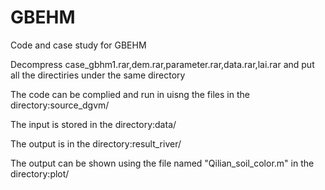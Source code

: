 # GBEHM
Code and case study for GBEHM

Decompress case_gbhm1.rar,dem.rar,parameter.rar,data.rar,lai.rar and put all the directiries under the same directory

The code can be complied and run in uisng the files in the directory:source_dgvm/

The input is stored in the directory:data/

The output is in the directory:result_river/

The output can be shown using the file named "Qilian_soil_color.m" in the directory:plot/
